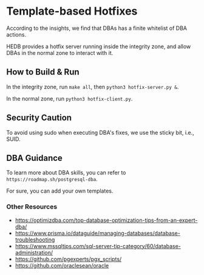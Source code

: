 # Template-based Hotfixes

According to the insights, we find that DBAs has a finite whitelist of DBA actions.

HEDB provides a hotfix server running inside the integrity zone, and allow DBAs in the normal zone to interact with it.

## How to Build & Run

In the integrity zone, run `make all`, then `python3 hotfix-server.py &`.

In the normal zone, run `python3 hotfix-client.py`.

## Security Caution

To avoid using sudo when executing DBA's fixes, we use the sticky bit, i.e., SUID.

## DBA Guidance

To learn more about DBA skills, you can refer to `https://roadmap.sh/postgresql-dba`.

For sure, you can add your own templates.

### Other Resources

- https://optimizdba.com/top-database-optimization-tips-from-an-expert-dba/
- https://www.prisma.io/dataguide/managing-databases/database-troubleshooting
- https://www.mssqltips.com/sql-server-tip-category/60/database-administration/
- https://github.com/pgexperts/pgx_scripts/
- https://github.com/oraclesean/oracle
